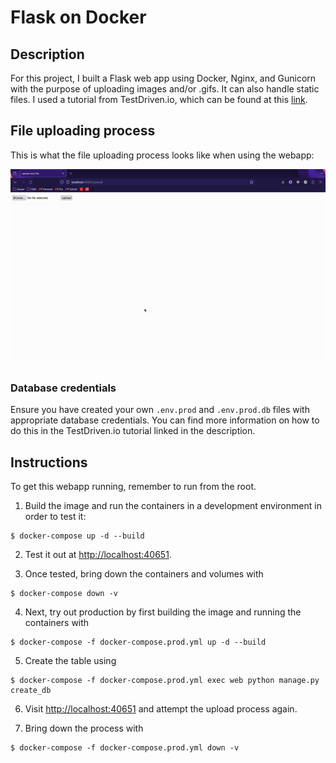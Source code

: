 # Flask on Docker

## Description

For this project, I built a Flask web app using Docker, Nginx, and Gunicorn with the purpose of uploading images and/or .gifs. It can also handle static files. I used a tutorial from TestDriven.io, which can be found at this [link](https://testdriven.io/blog/dockerizing-flask-with-postgres-gunicorn-and-nginx/#project-setup).

## File uploading process

This is what the file uploading process looks like when using the webapp:

![GIF](CSCI143-flaskgif.gif)

### Database credentials

Ensure you have created your own `.env.prod` and `.env.prod.db` files with appropriate database credentials. You can find more information on how to do this in the TestDriven.io tutorial linked in the description. 

## Instructions

To get this webapp running, remember to run from the root.

1. Build the image and run the containers in a development environment in order to test it:
```
$ docker-compose up -d --build
```

2. Test it out at [http://localhost:40651](http://localhost:40651).

3. Once tested, bring down the containers and volumes with
```
$ docker-compose down -v
```

4. Next, try out production by first building the image and running the containers with
```
$ docker-compose -f docker-compose.prod.yml up -d --build
```

5. Create the table using
```
$ docker-compose -f docker-compose.prod.yml exec web python manage.py create_db
```

6. Visit [http://localhost:40651](http://localhost:40651) and attempt the upload process again.

7. Bring down the process with
```
$ docker-compose -f docker-compose.prod.yml down -v
```

